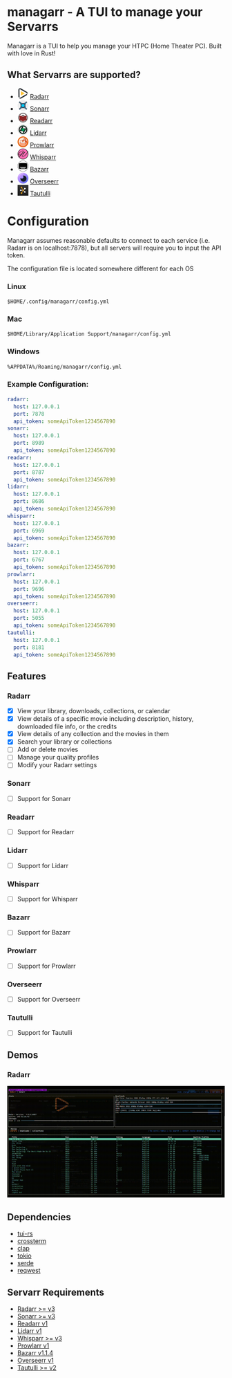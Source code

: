 # managarr - A TUI to manage your Servarrs
Managarr is a TUI to help you manage your HTPC (Home Theater PC). Built with love in Rust!

## What Servarrs are supported?

- ![radarr_logo](servarr_logos/radarr.png) [Radarr](https://wiki.servarr.com/radarr)
- ![sonarr_logo](servarr_logos/sonarr.png) [Sonarr](https://wiki.servarr.com/en/sonarr)
- ![readarr_logo](servarr_logos/readarr.png) [Readarr](https://wiki.servarr.com/en/readarr)
- ![lidarr_logo](servarr_logos/lidarr.png) [Lidarr](https://wiki.servarr.com/en/lidarr)
- ![prowlarr_logo](servarr_logos/prowlarr.png) [Prowlarr](https://wiki.servarr.com/en/prowlarr)
- ![whisparr_logo](servarr_logos/whisparr.png) [Whisparr](https://wiki.servarr.com/whisparr)
- ![bazarr_logo](servarr_logos/bazarr.png) [Bazarr](https://www.bazarr.media/)
- ![overseerr_logo](servarr_logos/overseerr.png) [Overseerr](https://docs.overseerr.dev/)
- ![tautulli_logo](servarr_logos/tautulli.png) [Tautulli](https://tautulli.com/)

# Configuration 
Managarr assumes reasonable defaults to connect to each service (i.e. Radarr is on localhost:7878), 
but all servers will require you to input the API token. 

The configuration file is located somewhere different for each OS
### Linux
```
$HOME/.config/managarr/config.yml
```

### Mac
```
$HOME/Library/Application Support/managarr/config.yml
```

### Windows
```
%APPDATA%/Roaming/managarr/config.yml
```

### Example Configuration:
```yaml
radarr:
  host: 127.0.0.1
  port: 7878
  api_token: someApiToken1234567890
sonarr:
  host: 127.0.0.1
  port: 8989
  api_token: someApiToken1234567890
readarr:
  host: 127.0.0.1
  port: 8787
  api_token: someApiToken1234567890
lidarr:
  host: 127.0.0.1
  port: 8686
  api_token: someApiToken1234567890
whisparr:
  host: 127.0.0.1
  port: 6969
  api_token: someApiToken1234567890
bazarr:
  host: 127.0.0.1
  port: 6767
  api_token: someApiToken1234567890
prowlarr:
  host: 127.0.0.1
  port: 9696
  api_token: someApiToken1234567890
overseerr:
  host: 127.0.0.1
  port: 5055
  api_token: someApiToken1234567890
tautulli:
  host: 127.0.0.1
  port: 8181
  api_token: someApiToken1234567890
```

## Features

### Radarr

- [x] View your library, downloads, collections, or calendar
- [x] View details of a specific movie including description, history, downloaded file info, or the credits
- [x] View details of any collection and the movies in them
- [x] Search your library or collections
- [ ] Add or delete movies
- [ ] Manage your quality profiles
- [ ] Modify your Radarr settings

### Sonarr
- [ ] Support for Sonarr

### Readarr

- [ ] Support for Readarr

### Lidarr

- [ ] Support for Lidarr

### Whisparr

- [ ] Support for Whisparr

### Bazarr

- [ ] Support for Bazarr

### Prowlarr

- [ ] Support for Prowlarr

### Overseerr

- [ ] Support for Overseerr

### Tautulli

- [ ] Support for Tautulli

## Demos

### Radarr
![radarr_demo](demos/radarr_demo.gif)

## Dependencies
- [tui-rs](https://github.com/fdehau/tui-rs)
- [crossterm](https://github.com/crossterm-rs/crossterm)
- [clap](https://github.com/clap-rs/clap)
- [tokio](https://github.com/tokio-rs/tokio)
- [serde](https://github.com/serde-rs/serde)
- [reqwest](https://github.com/seanmonstar/reqwest)

## Servarr Requirements
* [Radarr >= v3](https://radarr.video/docs/api/)
* [Sonarr >= v3](https://sonarr.tv/docs/api/)
* [Readarr v1](https://readarr.com/docs/api/)
* [Lidarr v1](https://lidarr.audio/docs/api/)
* [Whisparr >= v3](https://whisparr.com/docs/api/)
* [Prowlarr v1](https://prowlarr.com/docs/api/)
* [Bazarr v1.1.4](http://localhost:6767/api)
* [Overseerr v1](https://api-docs.overseerr.dev/)
* [Tautulli >= v2](https://github.com/Tautulli/Tautulli/wiki/Tautulli-API-Reference)
